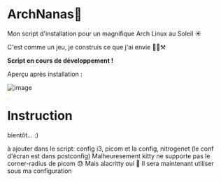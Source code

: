 # ArchNanas🐧
Mon script d'installation pour un magnifique Arch Linux au Soleil ☀️

C'est comme un jeu, je construis ce que j'ai envie 👨‍🏭⚒️

**Script en cours de développement !**

Aperçu après installation :

![image](https://github.com/benstitousofiane/ArchNanas/assets/129552238/6ed15f34-dba6-41c0-b30b-8a35cdc9d91f)

# Instruction
bientôt... :)

à ajouter dans le script:
config i3, picom et la config, nitrogenet (le conf d'écran est dans postconfig)
Malheuresement kitty ne supporte pas le corner-radius de picom 😓 Mais alacritty oui 🤠 Il sera maintenant utiliser sous ma configuration
